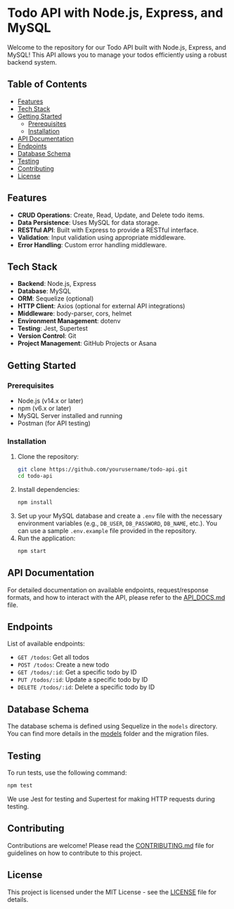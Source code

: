 # Todo API with Node.js, Express, and MySQL

Welcome to the repository for our Todo API built with Node.js, Express, and MySQL! This API allows you to manage
your todos efficiently using a robust backend system.

## Table of Contents
- [Features](#features)
- [Tech Stack](#tech-stack)
- [Getting Started](#getting-started)
  - [Prerequisites](#prerequisites)
  - [Installation](#installation)
- [API Documentation](#api-documentation)
- [Endpoints](#endpoints)
- [Database Schema](#database-schema)
- [Testing](#testing)
- [Contributing](#contributing)
- [License](#license)

## Features
- **CRUD Operations**: Create, Read, Update, and Delete todo items.
- **Data Persistence**: Uses MySQL for data storage.
- **RESTful API**: Built with Express to provide a RESTful interface.
- **Validation**: Input validation using appropriate middleware.
- **Error Handling**: Custom error handling middleware.

## Tech Stack
- **Backend**: Node.js, Express
- **Database**: MySQL
- **ORM**: Sequelize (optional)
- **HTTP Client**: Axios (optional for external API integrations)
- **Middleware**: body-parser, cors, helmet
- **Environment Management**: dotenv
- **Testing**: Jest, Supertest
- **Version Control**: Git
- **Project Management**: GitHub Projects or Asana

## Getting Started
### Prerequisites
- Node.js (v14.x or later)
- npm (v6.x or later)
- MySQL Server installed and running
- Postman (for API testing)

### Installation
1. Clone the repository:
   ```sh
   git clone https://github.com/yourusername/todo-api.git
   cd todo-api
   ```
2. Install dependencies:
   ```sh
   npm install
   ```
3. Set up your MySQL database and create a `.env` file with the necessary environment variables (e.g., `DB_USER`,
`DB_PASSWORD`, `DB_NAME`, etc.). You can use a sample `.env.example` file provided in the repository.
4. Run the application:
   ```sh
   npm start
   ```

## API Documentation
For detailed documentation on available endpoints, request/response formats, and how to interact with the API,
please refer to the [API_DOCS.md](./docs/API_DOCS.md) file.

## Endpoints
List of available endpoints:
- `GET /todos`: Get all todos
- `POST /todos`: Create a new todo
- `GET /todos/:id`: Get a specific todo by ID
- `PUT /todos/:id`: Update a specific todo by ID
- `DELETE /todos/:id`: Delete a specific todo by ID

## Database Schema
The database schema is defined using Sequelize in the `models` directory. You can find more details in the
[models](./models) folder and the migration files.

## Testing
To run tests, use the following command:
```sh
npm test
```
We use Jest for testing and Supertest for making HTTP requests during testing.

## Contributing
Contributions are welcome! Please read the [CONTRIBUTING.md](./docs/CONTRIBUTING.md) file for guidelines on how to
contribute to this project.

## License
This project is licensed under the MIT License - see the [LICENSE](./LICENSE) file for details.
